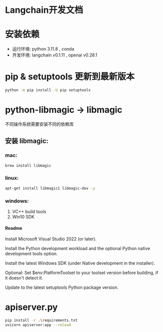 # Langchain开发文档
# 安装依赖
* 运行环境: python 3.11.8 , conda
* 开发环境: langchain v0.1.11 , openai v0.28.1

# pip & setuptools 更新到最新版本
```sh
python -m pip install -U pip setuptools
```

# python-libmagic -> libmagic
不同操作系统需要安装不同的依赖库
## 安装 libmagic:
### mac:
```sh
brew install libmagic
```
### linux:
```sh
apt-get install libmagic1 libmagic-dev -y
```
### windows:
1. VC++ build tools
2. Win10 SDK

#### Readme
Install Microsoft Visual Studio 2022 (or later).

Install the Python development workload and the optional Python native development tools option.

Install the latest Windows SDK (under Native development in the installer).

Optional: Set $env:PlatformToolset to your toolset version before building, if it doesn't detect it.

Update to the latest setuptools Python package version.

# apiserver.py 
```sh
pip install -r .\requirements.txt
uvicorn apiserver:app --reload
```
